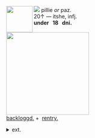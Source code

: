 <img align="left" src="https://files.catbox.moe/qti0nd.png" width="70" align="center"> <img src="https://files.catbox.moe/1ipwg7.gif"> pillie <i>or</i> paz.
<br> 20↑ — itshe, infj.
<br><b>under ‎‎ ‎  18 ‎ ‎ dni. </b>
<br><br><img src="https://files.catbox.moe/cqxmh8.gif" width="220">
<br><a href="https://backloggd.com/u/campcope" title="backloggd">backloggd.</a> ‎‎ ‎+‎‎ ‎  <a href="https://rentry.co/campcope"> rentry.</a>
<br> <details><summary> ext. </summary>
may come off a bit pretentious sometimes! oopsie... <br><img src="https://files.catbox.moe/4hrh7b.gif"> disabled & mobility aid user.<br>live with chronic pain and heart problems.
    <p></p>
<p></p>
</details>


